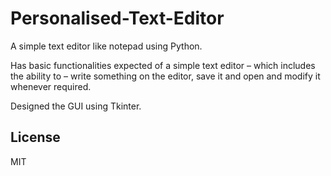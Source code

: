 # Personalised-Text-Editor

A simple text editor like notepad using Python.

Has basic functionalities expected of a simple text editor – which includes the ability to – write something on the editor, save it and open and modify it whenever required. 

Designed the GUI using Tkinter.

License
----

MIT

